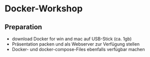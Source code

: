 Docker-Workshop
===================


Preparation
-----------

- download Docker for win and mac auf USB-Stick (ca. 1gb)
- Präsentation packen und als Webserver zur Verfügung stellen
- Docker- und docker-compose-Files ebenfalls verfügbar machen
